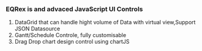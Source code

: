 ### EQRex is and advaced JavaScript UI Controls

1. DataGrid that can handle hight volume of Data with virtual view,Support JSON Datasource 
2. Gantt/Schedule Controle, fully customisable
3. Drag Drop chart design control using chartJS

